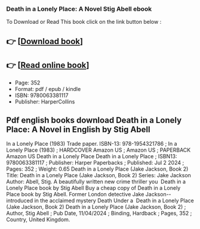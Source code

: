 ### Death in a Lonely Place: A Novel Stig Abell ebook

To Download or Read This book click on the link button below :

## 👉  [**[Download book](http://ebooksharez.info/download.php?group=book&from=github.com&id=713392&lnk=1066 "Download book")**]

## 👉  [**[Read online book](http://ebooksharez.info/download.php?group=book&from=github.com&id=713392&lnk=1066 "Read online book")**]


* Page: 352
* Format: pdf / epub / kindle
* ISBN: 9780063381117
* Publisher: HarperCollins



## Pdf english books download Death in a Lonely Place: A Novel in English by Stig Abell



 In a Lonely Place (1983) Trade paper. ISBN-13: 978-1954321786 ; ﻿In a Lonely Place (1983) ; HARDCOVER ​Amazon US ; ​Amazon US ; PAPERBACK ​Amazon US
 Death in a Lonely Place Death in a Lonely Place ; ISBN13: 9780063381117 ; Publisher: Harper Paperbacks ; Published: Jul 2 2024 ; Pages: 352 ; Weight: 0.65
 Death in a Lonely Place (Jake Jackson, Book 2) Title: Death in a Lonely Place (Jake Jackson, Book 2) Series: Jake Jackson Author: Abell, Stig. A beautifully written new crime thriller you 
 Death in a Lonely Place book by Stig Abell Buy a cheap copy of Death in a Lonely Place book by Stig Abell. Former London detective Jake Jackson--introduced in the acclaimed mystery Death Under a 
 Death in a Lonely Place (Jake Jackson, Book 2) Death in a Lonely Place (Jake Jackson, Book 2) ; Author, Stig Abell ; Pub Date, 11/04/2024 ; Binding, Hardback ; Pages, 352 ; Country, United Kingdom.





